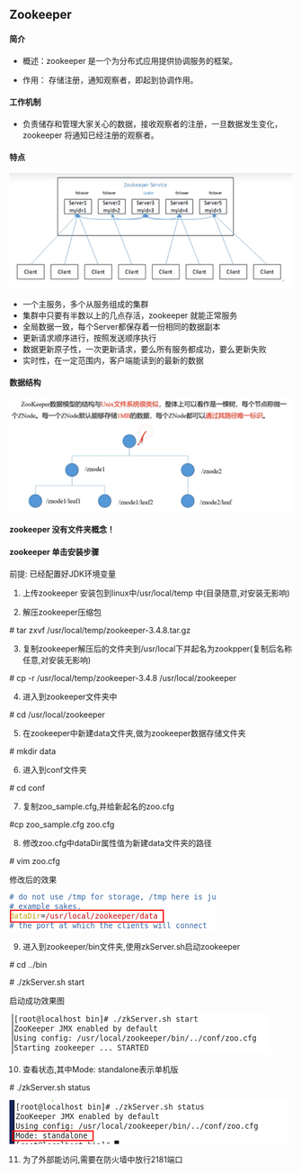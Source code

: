 ## Zookeeper



#### 简介

- 概述：zookeeper 是一个为分布式应用提供协调服务的框架。

- 作用： 存储注册，通知观察者，即起到协调作用。





#### 工作机制

- 负责储存和管理大家关心的数据，接收观察者的注册，一旦数据发生变化，zookeeper 将通知已经注册的观察者。



#### 特点

![image-20200713090631097](Zookeeper.assets/image-20200713090631097.png)



- 一个主服务，多个从服务组成的集群
- 集群中只要有半数以上的几点存活，zookeeper 就能正常服务
- 全局数据一致，每个Server都保存着一份相同的数据副本
- 更新请求顺序进行，按照发送顺序执行
- 数据更新原子性，一次更新请求，要么所有服务都成功，要么更新失败
- 实时性，在一定范围内，客户端能读到的最新的数据



#### 数据结构



![image-20200713090939551](Zookeeper.assets/image-20200713090939551.png)

**zookeeper 没有文件夹概念！**





#### zookeeper 单击安装步骤



前提: 已经配置好JDK环境变量

 

1.  上传zookeeper 安装包到linux中/usr/local/temp 中(目录随意,对安装无影响)

2.  解压zookeeper压缩包

\# tar zxvf /usr/local/temp/zookeeper-3.4.8.tar.gz

3.  复制zookeeper解压后的文件夹到/usr/local下并起名为zookpper(复制后名称任意,对安装无影响)

\# cp -r /usr/local/temp/zookeeper-3.4.8 /usr/local/zookeeper

4.  进入到zookeeper文件夹中

\# cd /usr/local/zookeeper

5. 在zookeeper中新建data文件夹,做为zookeeper数据存储文件夹

\# mkdir data

6. 进入到conf文件夹

\# cd conf

7. 复制zoo_sample.cfg,并给新起名的zoo.cfg

\#cp zoo_sample.cfg zoo.cfg

8. 修改zoo.cfg中dataDir属性值为新建data文件夹的路径

\# vim zoo.cfg

修改后的效果

![img](Zookeeper.assets/clip_image001-1594602678933.png)

9. 进入到zookeeper/bin文件夹,使用zkServer.sh启动zookeeper

\# cd ../bin

\# ./zkServer.sh start

启动成功效果图

![img](Zookeeper.assets/clip_image002-1594602678934.png)

10. 查看状态,其中Mode: standalone表示单机版

\# ./zkServer.sh status

![img](Zookeeper.assets/clip_image003-1594602678934.png)

 

 

11. 为了外部能访问,需要在防火墙中放行2181端口